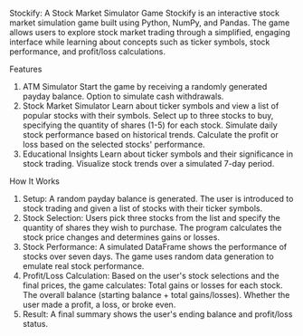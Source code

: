 Stockify: A Stock Market Simulator Game
Stockify is an interactive stock market simulation game built using Python, NumPy, and Pandas. The game allows users to explore stock market trading through a simplified, engaging interface while learning about concepts such as ticker symbols, stock performance, and profit/loss calculations.

Features

1. ATM Simulator
Start the game by receiving a randomly generated payday balance.
Option to simulate cash withdrawals.
2. Stock Market Simulator
Learn about ticker symbols and view a list of popular stocks with their symbols.
Select up to three stocks to buy, specifying the quantity of shares (1-5) for each stock.
Simulate daily stock performance based on historical trends.
Calculate the profit or loss based on the selected stocks' performance.
3. Educational Insights
Learn about ticker symbols and their significance in stock trading.
Visualize stock trends over a simulated 7-day period.

How It Works

1. Setup: A random payday balance is generated.
The user is introduced to stock trading and given a list of stocks with their ticker symbols.
2. Stock Selection: Users pick three stocks from the list and specify the quantity of shares they wish to purchase.
The program calculates the stock price changes and determines gains or losses.
3. Stock Performance: A simulated DataFrame shows the performance of stocks over seven days.
The game uses random data generation to emulate real stock performance.
4. Profit/Loss Calculation: Based on the user's stock selections and the final prices, the game calculates:
Total gains or losses for each stock.
The overall balance (starting balance + total gains/losses).
Whether the user made a profit, a loss, or broke even.
5. Result: A final summary shows the user's ending balance and profit/loss status.
